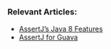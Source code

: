 ### Relevant Articles:
- [AssertJ’s Java 8 Features](http://www.baeldung.com/assertJ-java-8-features)
- [AssertJ for Guava](http://www.baeldung.com/assertJ-for-guava)
